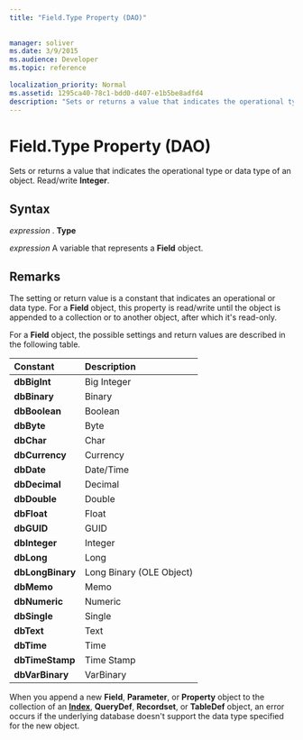 ```yaml
---
title: "Field.Type Property (DAO)"
 
 
manager: soliver
ms.date: 3/9/2015
ms.audience: Developer
ms.topic: reference
  
localization_priority: Normal
ms.assetid: 1295ca40-78c1-bdd0-d407-e1b5be8adfd4
description: "Sets or returns a value that indicates the operational type or data type of an object. Read/write Integer ."
---
```


# Field.Type Property (DAO)

Sets or returns a value that indicates the operational type or data type of an object. Read/write **Integer**. 
  
## Syntax

 *expression*  . **Type**
  
 *expression*  A variable that represents a **Field** object. 
  
## Remarks

The setting or return value is a constant that indicates an operational or data type. For a **Field** object, this property is read/write until the object is appended to a collection or to another object, after which it's read-only. 
  
For a **Field** object, the possible settings and return values are described in the following table. 
  
|**Constant**|**Description**|
|:-----|:-----|
|**dbBigInt** <br/> |Big Integer  <br/> |
|**dbBinary** <br/> |Binary  <br/> |
|**dbBoolean** <br/> |Boolean  <br/> |
|**dbByte** <br/> |Byte  <br/> |
|**dbChar** <br/> |Char  <br/> |
|**dbCurrency** <br/> |Currency  <br/> |
|**dbDate** <br/> |Date/Time  <br/> |
|**dbDecimal** <br/> |Decimal  <br/> |
|**dbDouble** <br/> |Double  <br/> |
|**dbFloat** <br/> |Float  <br/> |
|**dbGUID** <br/> |GUID  <br/> |
|**dbInteger** <br/> |Integer  <br/> |
|**dbLong** <br/> |Long  <br/> |
|**dbLongBinary** <br/> |Long Binary (OLE Object)  <br/> |
|**dbMemo** <br/> |Memo  <br/> |
|**dbNumeric** <br/> |Numeric  <br/> |
|**dbSingle** <br/> |Single  <br/> |
|**dbText** <br/> |Text  <br/> |
|**dbTime** <br/> |Time  <br/> |
|**dbTimeStamp** <br/> |Time Stamp  <br/> |
|**dbVarBinary** <br/> |VarBinary  <br/> |
   
When you append a new **Field**, **Parameter**, or **Property** object to the collection of an **[Index](index-object-dao.md)**, **QueryDef**, **Recordset**, or **TableDef** object, an error occurs if the underlying database doesn't support the data type specified for the new object. 
  

